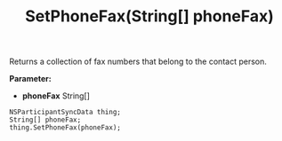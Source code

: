 ﻿---
uid: crmscript_ref_NSParticipantSyncData_SetPhoneFax
title: SetPhoneFax(String[] phoneFax)
intellisense: NSParticipantSyncData.SetPhoneFax
keywords: NSParticipantSyncData, GetPhoneFax
so.topic: reference
---

Returns a collection of fax numbers that belong to the contact person.

**Parameter:** 
 - **phoneFax** String[]

```crmscript
NSParticipantSyncData thing;
String[] phoneFax;
thing.SetPhoneFax(phoneFax);
```

